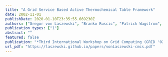 ```yaml
---
title: "A Grid Service Based Active Thermochemical Table Framework"
date: 2002-11-01
publishDate: 2020-01-10T23:35:55.669230Z
authors: ["Gregor von Laszewski", "Branko Ruscic", "Patrick Wagstrom", "Sriram Krishnan", "Kaizar Amin", "Sandeep Nijsure", "Sandra Bittner", "Reinhardt Pinzon", "John C. Hewson", "Melita L. Morton", "Mike Minkoff", "Al Wagner"]
publication_types: ["1"]
abstract: ""
featured: false
publication: "*Third International Workshop on Grid Computing (GRID '02)*"
url_pdf: "https://laszewski.github.io/papers/vonLaszewski-cmcs.pdf"
---
```


